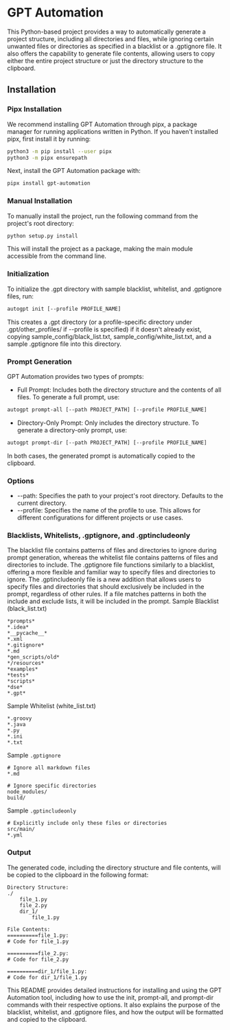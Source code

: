 <h1>GPT Automation</h1>

This Python-based project provides a way to automatically generate a project structure, including all directories and files, while ignoring certain unwanted files or directories as specified in a blacklist or a .gptignore file. It also offers the capability to generate file contents, allowing users to copy either the entire project structure or just the directory structure to the clipboard.

<h2>Installation</h2>

<h3>Pipx Installation</h3>

We recommend installing GPT Automation through pipx, a package manager for running applications written in Python. If you haven't installed pipx, first install it by running:

```bash
python3 -m pip install --user pipx
python3 -m pipx ensurepath
```

Next, install the GPT Automation package with:

```bash
pipx install gpt-automation
```

<h3>Manual Installation</h3>

To manually install the project, run the following command from the project's root directory:

```bash
python setup.py install
```

This will install the project as a package, making the main module accessible from the command line.

<h3>Initialization</h3>

To initialize the .gpt directory with sample blacklist, whitelist, and .gptignore files, run:

```bash
autogpt init [--profile PROFILE_NAME]
```

This creates a .gpt directory (or a profile-specific directory under .gpt/other_profiles/ if --profile is specified) if it doesn't already exist, copying sample_config/black_list.txt, sample_config/white_list.txt, and a sample .gptignore file into this directory.

<h3>Prompt Generation</h3>

GPT Automation provides two types of prompts:

- Full Prompt: Includes both the directory structure and the contents of all files. To generate a full prompt, use:

```bash
autogpt prompt-all [--path PROJECT_PATH] [--profile PROFILE_NAME]
```

- Directory-Only Prompt: Only includes the directory structure. To generate a directory-only prompt, use:

```bash
autogpt prompt-dir [--path PROJECT_PATH] [--profile PROFILE_NAME]
```

In both cases, the generated prompt is automatically copied to the clipboard.

<h3>Options</h3>

- --path: Specifies the path to your project's root directory. Defaults to the current directory.
- --profile: Specifies the name of the profile to use. This allows for different configurations for different projects or use cases.

<h3>Blacklists, Whitelists, .gptignore, and .gptincludeonly</h3>

The blacklist file contains patterns of files and directories to ignore during prompt generation, whereas the whitelist file contains patterns of files and directories to include. The .gptignore file functions similarly to a blacklist, offering a more flexible and familiar way to specify files and directories to ignore. The .gptincludeonly file is a new addition that allows users to specify files and directories that should exclusively be included in the prompt, regardless of other rules. If a file matches patterns in both the include and exclude lists, it will be included in the prompt.
Sample Blacklist (black_list.txt)

```plaintext
*prompts*
*.idea*
*__pycache__*
*.xml
*.gitignore*
*.md
*gen_scripts/old*
*/resources*
*examples*
*tests*
*scripts*
*dse*
*.gpt*
```

Sample Whitelist (white_list.txt)

```plaintext
*.groovy
*.java
*.py
*.ini
*.txt
```

Sample `.gptignore`

```gitignore
# Ignore all markdown files
*.md

# Ignore specific directories
node_modules/
build/
```

Sample `.gptincludeonly`

```gitignore
# Explicitly include only these files or directories
src/main/
*.yml

```


<h3>Output</h3>

The generated code, including the directory structure and file contents, will be copied to the clipboard in the following format:

```dir
Directory Structure:
./
    file_1.py
    file_2.py
    dir_1/
        file_1.py

File Contents:
==========file_1.py:
# Code for file_1.py

==========file_2.py:
# Code for file_2.py

==========dir_1/file_1.py:
# Code for dir_1/file_1.py
```

This README provides detailed instructions for installing and using the GPT Automation tool, including how to use the init, prompt-all, and prompt-dir commands with their respective options. It also explains the purpose of the blacklist, whitelist, and .gptignore files, and how the output will be formatted and copied to the clipboard.


